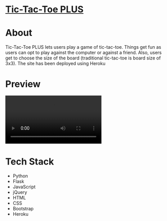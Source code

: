 # [Tic-Tac-Toe PLUS](http://dobs-tic-tac-toe.herokuapp.com/)

# About

Tic-Tac-Toe PLUS lets users play a game of tic-tac-toe.  Things get fun as users can opt to play against the computer or against a friend.  Also, users get to choose the size of the board (traditional tic-tac-toe is board size of 3x3).  The site has been deployed using Heroku

# Preview

![Preview](/static/mp4/tic-tac-toe.mp4)

# Tech Stack

* Python
* Flask
* JavaScript 
* jQuery 
* HTML 
* CSS
* Bootstrap
* Heroku
